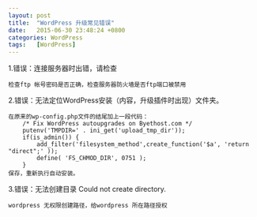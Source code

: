 ```yaml
---
layout: post
title:  "WordPress 升级常见错误"
date:   2015-06-30 23:48:24 +0800
categories: WordPress
tags:	[WordPress]
---
```

<!--2015-06-30-WordPress 升级常见错误-->

1.错误：连接服务器时出错，请检查

    检查ftp 帐号密码是否正确，检查服务器防火墙是否ftp端口被禁用 

2.错误：无法定位WordPress安装（内容，升级插件时出现）文件夹。     

```
在原来的wp-config.php文件的结尾加上一段代码：
    /* Fix WordPress autoupgrades on Byethost.com */
    putenv('TMPDIR=' . ini_get('upload_tmp_dir'));
    if(is_admin()) {
        add_filter('filesystem_method',create_function('$a', 'return "direct";' ));
        define( 'FS_CHMOD_DIR', 0751 );
    }
保存，重新执行自动安装。
```

3.错误：无法创建目录 Could not create directory. 

    wordpress 无权限创建路径，给wordpress 所在路径授权



